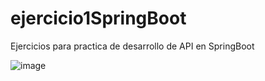 # ejercicio1SpringBoot
Ejercicios para practica de desarrollo de API en SpringBoot

![image](https://github.com/janaBR30/ejercicio1SpringBoot/assets/114409955/fed4ce59-dbe9-4a57-9ceb-a2f30192943d)

